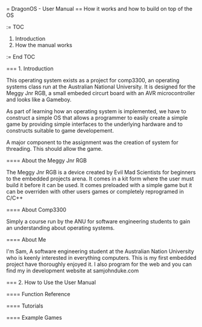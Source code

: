 = DragonOS - User Manual
== How it works and how to build on top of the OS

:= TOC

1. Introduction 
2. How the manual works

:= End TOC



=== 1. Introduction

This operating system exists as a project for comp3300, an operating systems 
class run at the Australian National University. It is designed for the Meggy
Jnr RGB, a small embeded circurt board with an AVR microcontroller and looks
like a Gameboy. 

As part of learning how an operating system is implemented, we have to construct
a simple OS that allows a programmer to easily create a simple game by providing
simple interfaces to the underlying hardware and to constructs suitable to game
developement. 

A major component to the assignment was the creation of system for threading. 
This should allow the game. 

==== About the Meggy Jnr RGB

The Meggy Jnr RGB is a device created by Evil Mad Scientists for beginners to 
the embedded projects arena. It comes in a kit form where the user must build it
before it can be used. It comes preloaded with a simple game but it can be 
overriden with other users games or completely reprogramed in C/C++

==== About Comp3300

Simply a course run by the ANU for software engineering students to gain an 
understanding about operating systems.

==== About Me

I'm Sam, A software engineering student at the Australian Nation University 
who is keenly interested in everything computers. This is my first embedded 
project have thoroughly enjoyed it. I also program for the web and you can 
find my in development website at samjohnduke.com



=== 2. How to Use the User Manual

==== Function Reference

==== Tutorials

==== Example Games
